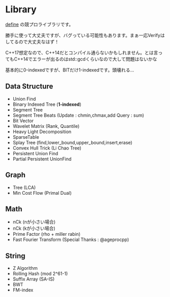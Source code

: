 # Library

[define](https://atcoder.jp/users/define) の競プロライブラリです。

勝手に使って大丈夫ですが、バグっている可能性もあります。まぁ一応Verifyはしてるので大丈夫なはず！

C++17想定なので、C++14だとコンパイル通らないかもしれません。とは言ってもC++14でエラーが出るのはstd::gcdくらいなので大して問題はないかな

基本的に0-indexedですが、BITだけ1-indexedです。頭壊れる...

## Data Structure

- Union Find
- Binary Indexed Tree (**1-indexed**)
- Segment Tree
- Segment Tree Beats (Update : chmin,chmax,add Query : sum)
- Bit Vector
- Wavelet Matrix (Rank, Quantile)
- Heavy Light Decomposition
- SparseTable
- Splay Tree (find,lower_bound,upper_bound,insert,erase)
- Convex Hull Trick (Li Chao Tree)
- Persistent Union Find
- Partial Persistent UnionFind

## Graph

- Tree (LCA)
- Min Cost Flow (Primal Dual)

## Math

- nCk (nが小さい場合)
- nCk (kが小さい場合)
- Prime Factor (rho + miller rabin)
- Fast Fourier Transform (Special Thanks : @ageprocpp)

## String

- Z Algorithm
- Rolling Hash (mod 2^61-1)
- Suffix Array (SA-IS)
- BWT
- FM-index